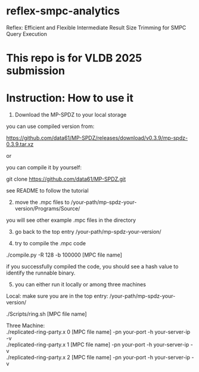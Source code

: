 # reflex-smpc-analytics
Reflex: Efficient and Flexible Intermediate Result Size Trimming for SMPC Query Execution


# This repo is for VLDB 2025 submission


# Instruction: How to use it

1. Download the MP-SPDZ to your local storage

you can use compiled version from: 

https://github.com/data61/MP-SPDZ/releases/download/v0.3.9/mp-spdz-0.3.9.tar.xz

or

you can compile it by yourself: 

git clone https://github.com/data61/MP-SPDZ.git 

see README to follow the tutorial

2. move the .mpc files to /your-path/mp-spdz-your-version/Programs/Source/

you will see other example .mpc files in the directory

3. go back to the top entry /your-path/mp-spdz-your-version/

4. try to compile the .mpc code

./compile.py -R 128 -b 100000 [MPC file name]

if you successfully compiled the code, you should see a hash value to identify the runnable binary.

5. you can either run it locally or among three machines

Local: make sure you are in the top entry: /your-path/mp-spdz-your-version/

./Scripts/ring.sh [MPC file name]


Three Machine:  
./replicated-ring-party.x 0 [MPC file name] -pn your-port -h your-server-ip -v \
./replicated-ring-party.x 1 [MPC file name] -pn your-port -h your-server-ip -v \
./replicated-ring-party.x 2 [MPC file name] -pn your-port -h your-server-ip -v 

